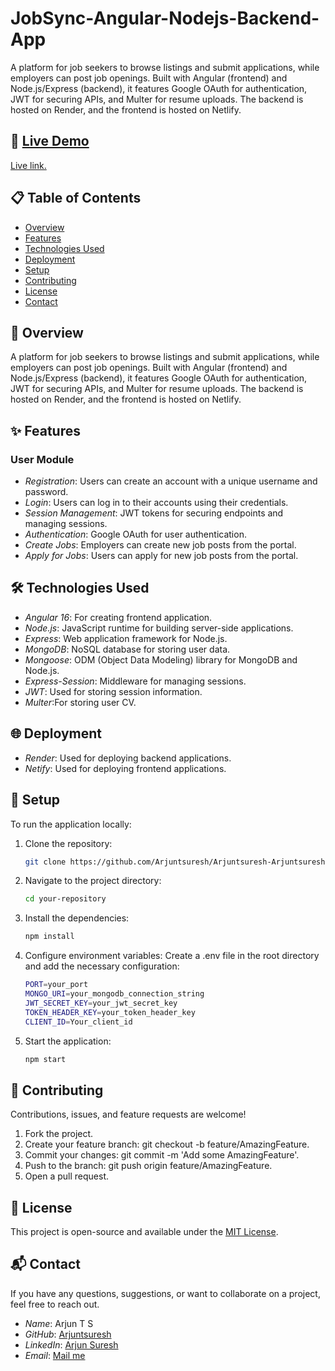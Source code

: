 # JobSync-Angular-Nodejs-Backend-App

A platform for job seekers to browse listings and submit applications, while employers can post job openings. Built with Angular (frontend) and Node.js/Express (backend), it features Google OAuth for authentication, JWT for securing APIs, and Multer for resume uploads. The backend is hosted on Render, and the frontend is hosted on Netlify.
## 🚀 [Live Demo](#)

[Live link.](https://jobsyncapp.netlify.app)

## 📋 Table of Contents

- [Overview](#overview)
- [Features](#features)
- [Technologies Used](#technologies-used)
- [Deployment](#Deployment)
- [Setup](#setup)
- [Contributing](#contributing)
- [License](#license)
- [Contact](#contact)

## 📖 Overview

A platform for job seekers to browse listings and submit applications, while employers can post job openings. Built with Angular (frontend) and Node.js/Express (backend), it features Google OAuth for authentication, JWT for securing APIs, and Multer for resume uploads. The backend is hosted on Render, and the frontend is hosted on Netlify.
## ✨ Features

### User Module
- *Registration*: Users can create an account with a unique username and password.
- *Login*: Users can log in to their accounts using their credentials.
- *Session Management*: JWT tokens for securing endpoints and managing sessions.
- *Authentication*: Google OAuth for user authentication.
- *Create Jobs*: Employers can create new job posts from the portal.
- *Apply for Jobs*: Users can apply for new job posts from the portal.

## 🛠 Technologies Used

- *Angular 16*: For creating frontend application.
- *Node.js*: JavaScript runtime for building server-side applications.
- *Express*: Web application framework for Node.js.
- *MongoDB*: NoSQL database for storing user data.
- *Mongoose*: ODM (Object Data Modeling) library for MongoDB and Node.js.
- *Express-Session*: Middleware for managing sessions.
- *JWT*: Used for storing session information.
- *Multer*:For storing user CV.

  
## 🌐 Deployment
- *Render*: Used for deploying backend applications.
- *Netify*: Used for deploying frontend applications.


## 🔧 Setup

To run the application locally:

1. Clone the repository:
   ```bash
   git clone https://github.com/Arjuntsuresh/Arjuntsuresh-Arjuntsuresh-JobSync-Angular-Nodejs-Backend-App.git
   
2. Navigate to the project directory:
   ```bash
   cd your-repository
   
3. Install the dependencies:
   ```bash
   npm install

4. Configure environment variables:
   Create a .env file in the root directory and add the necessary configuration:
    ```bash
    PORT=your_port
    MONGO_URI=your_mongodb_connection_string
    JWT_SECRET_KEY=your_jwt_secret_key
    TOKEN_HEADER_KEY=your_token_header_key
    CLIENT_ID=Your_client_id
    
5. Start the application:
   ```bash
   npm start

## 🤝 Contributing

Contributions, issues, and feature requests are welcome!

1. Fork the project.
2. Create your feature branch: git checkout -b feature/AmazingFeature.
3. Commit your changes: git commit -m 'Add some AmazingFeature'.
4. Push to the branch: git push origin feature/AmazingFeature.
5. Open a pull request.

## 📄 License

This project is open-source and available under the [MIT License](LICENSE).

## 📬 Contact

If you have any questions, suggestions, or want to collaborate on a project, feel free to reach out.

- *Name*: Arjun T S
- *GitHub*: [Arjuntsuresh](https://github.com/Arjuntsuresh)
- *LinkedIn*: [Arjun Suresh](https://www.linkedin.com/in/arjun-t-suresh/)
- *Email*: [Mail me](mailto:arjuntsuresh2001@gmail.com)
